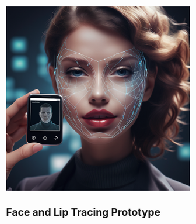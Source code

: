 ![jsr2](https://github.com/raj18verma/Face-and-Lip-Tracing-Prototype/blob/main/A%20cutting-edge%20%204ed17de6-dad6-443c-a10f-f9e5d6036a8f.png)

# Face and Lip Tracing Prototype
 
